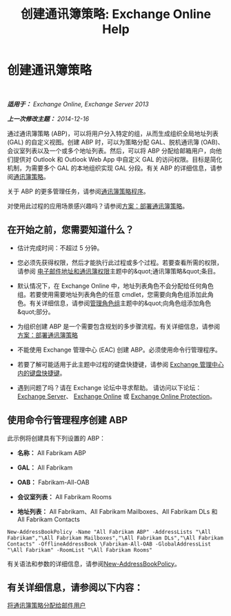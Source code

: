 ﻿---
title: '创建通讯簿策略: Exchange Online Help'
TOCTitle: 创建通讯簿策略
ms:assetid: 6359abaf-e6f6-4667-8c2b-3860728b39a9
ms:mtpsurl: https://technet.microsoft.com/zh-cn/library/Hh529931(v=EXCHG.150)
ms:contentKeyID: 50490711
ms.date: 05/23/2018
mtps_version: v=EXCHG.150
ms.translationtype: MT
---

# 创建通讯簿策略

 

_**适用于：** Exchange Online, Exchange Server 2013_

_**上一次修改主题：** 2014-12-16_

通过通讯簿策略 (ABP)，可以将用户分入特定的组，从而生成组织全局地址列表 (GAL) 的自定义视图。创建 ABP 时，可以为策略分配 GAL、脱机通讯簿 (OAB)、会议室列表以及一个或多个地址列表。然后，可以将 ABP 分配给邮箱用户，向他们提供对 Outlook 和 Outlook Web App 中自定义 GAL 的访问权限。目标是简化机制，为需要多个 GAL 的本地组织实现 GAL 分段。有关 ABP 的详细信息，请参阅[通讯簿策略](address-book-policies-exchange-2013-help.md)。

关于 ABP 的更多管理任务，请参阅[通讯簿策略程序](address-book-policy-procedures-exchange-2013-help.md)。

对使用此过程的应用场景感兴趣吗？请参阅[方案：部署通讯簿策略](scenario-deploying-address-book-policies-exchange-2013-help.md)。

## 在开始之前，您需要知道什么？

  - 估计完成时间：不超过 5 分钟。

  - 您必须先获得权限，然后才能执行此过程或多个过程。若要查看所需的权限，请参阅 [电子邮件地址和通讯簿权限](email-address-and-address-book-permissions-exchange-2013-help.md)主题中的\&quot;通讯簿策略\&quot;条目。

  - 默认情况下，在 Exchange Online 中，地址列表角色不会分配给任何角色组。若要使用需要地址列表角色的任意 cmdlet，您需要向角色组添加此角色。有关详细信息，请参阅[管理角色组](manage-role-groups-exchange-2013-help.md)主题中的\&quot;向角色组添加角色\&quot;部分。

  - 为组织创建 ABP 是一个需要包含规划的多步骤流程。有关详细信息，请参阅[方案：部署通讯簿策略](scenario-deploying-address-book-policies-exchange-2013-help.md)

  - 不能使用 Exchange 管理中心 (EAC) 创建 ABP。必须使用命令行管理程序。

  - 若要了解可能适用于此主题中过程的键盘快捷键，请参阅 [Exchange 管理中心内的键盘快捷键](keyboard-shortcuts-in-the-exchange-admin-center-exchange-online-protection-help.md)。

  - 遇到问题了吗？请在 Exchange 论坛中寻求帮助。 请访问以下论坛：[Exchange Server](https://go.microsoft.com/fwlink/p/?linkid=60612)、 [Exchange Online](https://go.microsoft.com/fwlink/p/?linkid=267542) 或 [Exchange Online Protection](https://go.microsoft.com/fwlink/p/?linkid=285351)。

## 使用命令行管理程序创建 ABP

此示例将创建具有下列设置的 ABP：

  - **名称：** All Fabrikam ABP

  - **GAL：** All Fabrikam

  - **OAB：** Fabrikam-All-OAB

  - **会议室列表：** All Fabrikam Rooms

  - **地址列表：** All Fabrikam、All Fabrikam Mailboxes、All Fabrikam DLs 和 All Fabrikam Contacts

<!-- end list -->

    New-AddressBookPolicy -Name "All Fabrikam ABP" -AddressLists "\All Fabrikam","\All Fabrikam Mailboxes","\All Fabrikam DLs","\All Fabrikam Contacts" -OfflineAddressBook \Fabrikam-All-OAB -GlobalAddressList "\All Fabrikam" -RoomList "\All Fabrikam Rooms"

有关语法和参数的详细信息，请参阅[New-AddressBookPolicy](https://technet.microsoft.com/zh-cn/library/hh529913\(v=exchg.150\))。

## 有关详细信息，请参阅以下内容：

[将通讯簿策略分配给邮件用户](assign-an-address-book-policy-to-mail-users-exchange-2013-help.md)

